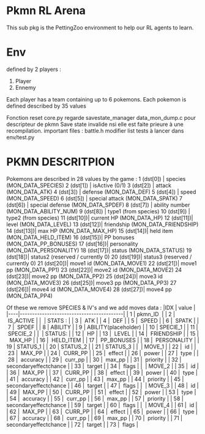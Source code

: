 # Pkmn RL Arena

This sub pkg is the PettingZoo environment to help our RL agents to learn.

# Env
defined by 2 players :
1. Player
2. Ennemy

Each player has a team containing up to 6 pokemons.
Each pokemon is defined described by 35 values 

Fonction reset core.py
regarde savestate_manager
data_mon_dump.c pour descripteur de pkmn
Save state invalide nsi elle est faite prieure à une recompilation.
important files : battle.h
modifier list tests à lancer dans env/test.py

# PKMN DESCRITPION
Pokemons are described in 28 values by the game : 
1 (dst[0])  | species (MON_DATA_SPECIES)
2 (dst[1])  | isActive (0/1)
3 (dst[2])  | attack (MON_DATA_ATK)
4 (dst[3])  | defense (MON_DATA_DEF)
5 (dst[4])  | speed (MON_DATA_SPEED)
6 (dst[5])  | special attack (MON_DATA_SPATK)
7 (dst[6])  | special defense (MON_DATA_SPDEF)
8 (dst[7])  | ability number (MON_DATA_ABILITY_NUM)
9 (dst[8])  | type1 (from species)
10 (dst[9]) | type2 (from species)
11 (dst[10])| current HP (MON_DATA_HP)
12 (dst[11])| level (MON_DATA_LEVEL)
13 (dst[12])| friendship (MON_DATA_FRIENDSHIP)
14 (dst[13])| max HP (MON_DATA_MAX_HP)
15 (dst[14])| held item (MON_DATA_HELD_ITEM)
16 (dst[15])| PP bonuses (MON_DATA_PP_BONUSES)
17 (dst[16])| personality (MON_DATA_PERSONALITY)
18 (dst[17])| status (MON_DATA_STATUS)
19 (dst[18])| status2 (reserved / currently 0)
20 (dst[19])| status3 (reserved / currently 0)
21 (dst[20])| move1 id (MON_DATA_MOVE1)
22 (dst[21])| move1 pp (MON_DATA_PP1)
23 (dst[22])| move2 id (MON_DATA_MOVE2)
24 (dst[23])| move2 pp (MON_DATA_PP2)
25 (dst[24])| move3 id (MON_DATA_MOVE3)
26 (dst[25])| move3 pp (MON_DATA_PP3)
27 (dst[26])| move4 id (MON_DATA_MOVE4)
28 (dst[27])| move4 pp (MON_DATA_PP4)




                          
Of these we remove SPECIES & IV's and we add moves data : 
|IDX | value                                    |
|----|------------------------------------------|
| 1  | pkmn_ID                                  |
| 2  | IS_ACTIVE                                |
|    | STATS :                                  |
| 3  |   ATK                                    |
| 4  |   DEF                                    |
| 5  |   SPEED                                  |
| 6  |   SPATK                                  |
| 7  |   SPDEF                                  |
| 8  | ABILITY                                  |
| 9  | ABILITY(placeholder)                     |
| 10  | SPECIE_1                                 |
| 11 | SPECIE_2                                 |
|    | STATUS:                                  |
| 12 |   HP                                     |
| 13 |   LEVEL                                  |
| 14 |   FRIENDSHIP                             |
| 15 |   MAX_HP                                 |
| 16 |   HELD_ITEM                              |
| 17 |   PP_BONUSES                             |
| 18 |   PERSONALITY                            |
| 19 |   STATUS_1                               | 
| 20 |   STATUS_2                               | 
| 21 |   STATUS_3                               | 
|    | MOVE_1                                   |
| 22 |   id                                     |
| 23 |   MAX_PP                                 |
| 24 |   CURR_PP                                |
| 25 |   effect                                 |
| 26 |   power                                  |
| 27 |   type                                   |
| 28 |   accuracy                               |
| 29 |   curr_pp                                |
| 30 |   max_pp                                 |
| 31 |   priority                               |
| 32 |   secondaryeffectchance                  |
| 33 |   target                                 |
| 34 |   flags                                  |
|    | MOVE_2                                   |
| 35 |   id                                     |
| 36 |   MAX_PP                                 |
| 37 |   CURR_PP                                |
| 38 |   effect                                 |
| 39 |   power                                  |
| 40 |   type                                   |
| 41 |   accuracy                               |
| 42 |   curr_pp                                |
| 43 |   max_pp                                 |
| 44 |   priority                               |
| 45 |   secondaryeffectchance                  |
| 46 |   target                                 |
| 47 |   flags                                  |
|    | MOVE_3                                   |
| 48 |   id                                     |
| 49 |   MAX_PP                                 |
| 50 |   CURR_PP                                |
| 51 |   effect                                 |
| 52 |   power                                  |
| 53 |   type                                   |
| 54 |   accuracy                               |
| 55 |   curr_pp                                |
| 56 |   max_pp                                 |
| 57 |   priority                               |
| 58 |   secondaryeffectchance                  |
| 59 |   target                                 |
| 60 |   flags                                  |
|    | MOVE_4                                   |
| 61 |   id                                     |
| 62 |   MAX_PP                                 |
| 63 |   CURR_PP                                |
| 64 |   effect                                 |
| 65 |   power                                  |
| 66 |   type                                   |
| 67 |   accuracy                               |
| 68 |   curr_pp                                |
| 69 |   max_pp                                 |
| 70 |   priority                               |
| 71 |   secondaryeffectchance                  |
| 72 |   target                                 |
| 73 |   flags                                  |
